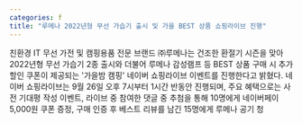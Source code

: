 ```yaml
---
categories: f
title: "루메나 2022년형 무선 가습기 출시 및 가을 BEST 상품 쇼핑라이브 진행"
---
```

친환경 IT 무선 가전 및 캠핑용품 전문 브랜드 ㈜루메나는 건조한 환절기 시즌을 맞아 2022년형 무선 가습기 2종 출시와 더불어 루메나 감성램프 등 BEST 상품 구매 시 추가 할인 쿠폰이 제공되는 &#39;가을밤 캠핑&#39; 네이버 쇼핑라이브 이벤트를 진행한다고 밝혔다. 네이버 쇼핑라이브는 9월 26일 오후 7시부터 1시간 반동안 진행되며, 주요 혜택으로는 사전 기대평 작성 이벤트, 라이브 중 참여한 댓글 중 추첨을 통해 10명에게 네이버페이 5,000원 쿠폰 증정, 구매 인증 후 베스트 리뷰를 남긴 15명에게 루메나 공기 청
